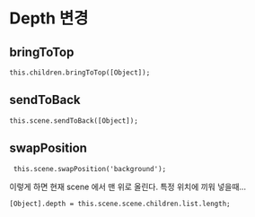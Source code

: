 # Depth 변경

##  bringToTop
```
this.children.bringToTop([Object]);
```
##  sendToBack
```
this.scene.sendToBack([Object]);
```

## swapPosition
```
 this.scene.swapPosition('background');
```

이렇게 하면 현재 scene 에서 맨 위로 올린다.
특정 위치에 끼워 넣을때...
```
[Object].depth = this.scene.scene.children.list.length;
```

